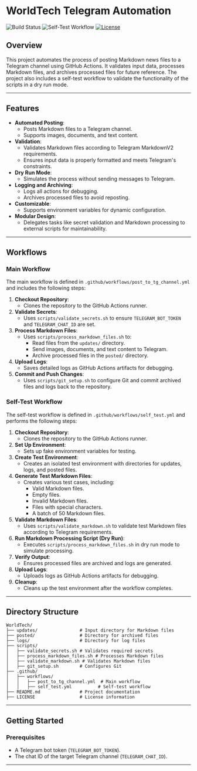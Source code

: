 # WorldTech Telegram Automation

![Build Status](https://github.com/troshenkov/WorldTech/actions/workflows/post_to_tg_channel.yml/badge.svg)
![Self-Test Workflow](https://github.com/troshenkov/WorldTech/actions/workflows/self_test.yml/badge.svg)
[![License](https://img.shields.io/badge/license-MIT-green)](./LICENSE)

## Overview
This project automates the process of posting Markdown news files to a Telegram channel using GitHub Actions. It validates input data, processes Markdown files, and archives processed files for future reference. The project also includes a self-test workflow to validate the functionality of the scripts in a dry run mode.

---

## Features
- **Automated Posting**:
  - Posts Markdown files to a Telegram channel.
  - Supports images, documents, and text content.
- **Validation**:
  - Validates Markdown files according to Telegram MarkdownV2 requirements.
  - Ensures input data is properly formatted and meets Telegram's constraints.
- **Dry Run Mode**:
  - Simulates the process without sending messages to Telegram.
- **Logging and Archiving**:
  - Logs all actions for debugging.
  - Archives processed files to avoid reposting.
- **Customizable**:
  - Supports environment variables for dynamic configuration.
- **Modular Design**:
  - Delegates tasks like secret validation and Markdown processing to external scripts for maintainability.

---

## Workflows

### **Main Workflow**
The main workflow is defined in `.github/workflows/post_to_tg_channel.yml` and includes the following steps:
1. **Checkout Repository**:
   - Clones the repository to the GitHub Actions runner.
2. **Validate Secrets**:
   - Uses `scripts/validate_secrets.sh` to ensure `TELEGRAM_BOT_TOKEN` and `TELEGRAM_CHAT_ID` are set.
3. **Process Markdown Files**:
   - Uses `scripts/process_markdown_files.sh` to:
     - Read files from the `updates/` directory.
     - Send images, documents, and text content to Telegram.
     - Archive processed files in the `posted/` directory.
4. **Upload Logs**:
   - Saves detailed logs as GitHub Actions artifacts for debugging.
5. **Commit and Push Changes**:
   - Uses `scripts/git_setup.sh` to configure Git and commit archived files and logs back to the repository.

### **Self-Test Workflow**
The self-test workflow is defined in `.github/workflows/self_test.yml` and performs the following steps:
1. **Checkout Repository**:
   - Clones the repository to the GitHub Actions runner.
2. **Set Up Environment**:
   - Sets up fake environment variables for testing.
3. **Create Test Environment**:
   - Creates an isolated test environment with directories for updates, logs, and posted files.
4. **Generate Test Markdown Files**:
   - Creates various test cases, including:
     - Valid Markdown files.
     - Empty files.
     - Invalid Markdown files.
     - Files with special characters.
     - A batch of 50 Markdown files.
5. **Validate Markdown Files**:
   - Uses `scripts/validate_markdown.sh` to validate test Markdown files according to Telegram requirements.
6. **Run Markdown Processing Script (Dry Run)**:
   - Executes `scripts/process_markdown_files.sh` in dry run mode to simulate processing.
7. **Verify Output**:
   - Ensures processed files are archived and logs are generated.
8. **Upload Logs**:
   - Uploads logs as GitHub Actions artifacts for debugging.
9. **Cleanup**:
   - Cleans up the test environment after the workflow completes.

---

## Directory Structure
```text
WorldTech/
├── updates/                # Input directory for Markdown files
├── posted/                 # Directory for archived files
├── logs/                   # Directory for log files
├── scripts/
│   ├── validate_secrets.sh # Validates required secrets
│   ├── process_markdown_files.sh # Processes Markdown files
│   ├── validate_markdown.sh # Validates Markdown files
│   ├── git_setup.sh        # Configures Git
├── .github/
│   ├── workflows/
│   │   ├── post_to_tg_channel.yml  # Main workflow
│   │   ├── self_test.yml          # Self-test workflow
├── README.md               # Project documentation
├── LICENSE                 # License information
```
---

## Getting Started

### Prerequisites
- A Telegram bot token (`TELEGRAM_BOT_TOKEN`).
- The chat ID of the target Telegram channel (`TELEGRAM_CHAT_ID`).



---
